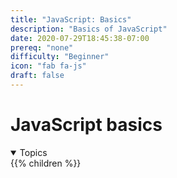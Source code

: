 ```yaml
---
title: "JavaScript: Basics"
description: "Basics of JavaScript"
date: 2020-07-29T18:45:38-07:00
prereq: "none"
difficulty: "Beginner"
icon: "fab fa-js"
draft: false
---
```


# JavaScript basics
<details open>
<summary>Topics</summary>
{{% children %}}
</details>
